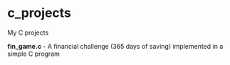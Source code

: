 # c_projects

My C projects

__fin_game.c__  - A financial challenge (365 days of saving) implemented in a simple C program
